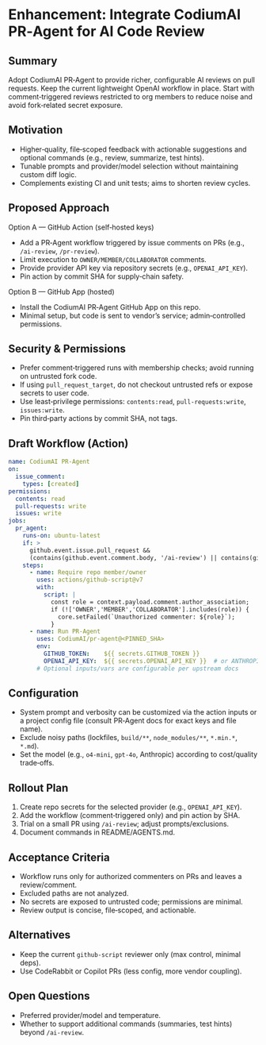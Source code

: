 # Enhancement: Integrate CodiumAI PR‑Agent for AI Code Review

## Summary
Adopt CodiumAI PR‑Agent to provide richer, configurable AI reviews on pull requests. Keep the current lightweight OpenAI workflow in place. Start with comment‑triggered reviews restricted to org members to reduce noise and avoid fork‑related secret exposure.

## Motivation
- Higher‑quality, file‑scoped feedback with actionable suggestions and optional commands (e.g., review, summarize, test hints).
- Tunable prompts and provider/model selection without maintaining custom diff logic.
- Complements existing CI and unit tests; aims to shorten review cycles.

## Proposed Approach
Option A — GitHub Action (self‑hosted keys)
- Add a PR‑Agent workflow triggered by issue comments on PRs (e.g., `/ai-review`, `/pr-review`).
- Limit execution to `OWNER/MEMBER/COLLABORATOR` comments.
- Provide provider API key via repository secrets (e.g., `OPENAI_API_KEY`).
- Pin action by commit SHA for supply‑chain safety.

Option B — GitHub App (hosted)
- Install the CodiumAI PR‑Agent GitHub App on this repo.
- Minimal setup, but code is sent to vendor’s service; admin‑controlled permissions.

## Security & Permissions
- Prefer comment‑triggered runs with membership checks; avoid running on untrusted fork code.
- If using `pull_request_target`, do not checkout untrusted refs or expose secrets to user code.
- Use least‑privilege permissions: `contents:read`, `pull-requests:write`, `issues:write`.
- Pin third‑party actions by commit SHA, not tags.

## Draft Workflow (Action)
```yaml
name: CodiumAI PR‑Agent
on:
  issue_comment:
    types: [created]
permissions:
  contents: read
  pull-requests: write
  issues: write
jobs:
  pr_agent:
    runs-on: ubuntu-latest
    if: >
      github.event.issue.pull_request &&
      (contains(github.event.comment.body, '/ai-review') || contains(github.event.comment.body, '/pr-review'))
    steps:
      - name: Require repo member/owner
        uses: actions/github-script@v7
        with:
          script: |
            const role = context.payload.comment.author_association;
            if (!['OWNER','MEMBER','COLLABORATOR'].includes(role)) {
              core.setFailed(`Unauthorized commenter: ${role}`);
            }
      - name: Run PR‑Agent
        uses: CodiumAI/pr-agent@<PINNED_SHA>
        env:
          GITHUB_TOKEN:    ${{ secrets.GITHUB_TOKEN }}
          OPENAI_API_KEY:  ${{ secrets.OPENAI_API_KEY }}  # or ANTHROPIC_API_KEY, etc.
        # Optional inputs/vars are configurable per upstream docs
```

## Configuration
- System prompt and verbosity can be customized via the action inputs or a project config file (consult PR‑Agent docs for exact keys and file name).
- Exclude noisy paths (lockfiles, `build/**`, `node_modules/**`, `*.min.*`, `*.md`).
- Set the model (e.g., `o4-mini`, `gpt-4o`, Anthropic) according to cost/quality trade‑offs.

## Rollout Plan
1) Create repo secrets for the selected provider (e.g., `OPENAI_API_KEY`).
2) Add the workflow (comment‑triggered only) and pin action by SHA.
3) Trial on a small PR using `/ai-review`; adjust prompts/exclusions.
4) Document commands in README/AGENTS.md.

## Acceptance Criteria
- Workflow runs only for authorized commenters on PRs and leaves a review/comment.
- Excluded paths are not analyzed.
- No secrets are exposed to untrusted code; permissions are minimal.
- Review output is concise, file‑scoped, and actionable.

## Alternatives
- Keep the current `github-script` reviewer only (max control, minimal deps).
- Use CodeRabbit or Copilot PRs (less config, more vendor coupling).

## Open Questions
- Preferred provider/model and temperature.
- Whether to support additional commands (summaries, test hints) beyond `/ai-review`.

